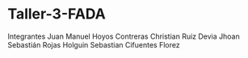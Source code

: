 # Taller-3-FADA
Integrantes
Juan Manuel Hoyos Contreras
Christian Ruiz Devia
Jhoan Sebastián Rojas Holguin
Sebastian Cifuentes Florez
